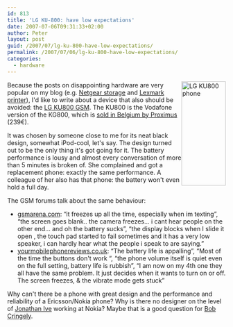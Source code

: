```yaml
---
id: 813
title: 'LG KU-800: have low expectations'
date: 2007-07-06T09:31:33+02:00
author: Peter
layout: post
guid: /2007/07/lg-ku-800-have-low-expectations/
permalink: /2007/07/06/lg-ku-800-have-low-expectations/
categories:
  - hardware
---
```

[<img  style="float: right" src="http://farm2.static.flickr.com/1045/735045873_2b654283e4_m.jpg" width="102" height="240" alt="LG KU800 phone" />](http://www.flickr.com/photos/pforret/735045873/ "Photo Sharing") Because the posts on disappointing hardware are very popular on my blog (e.g. [Netgear storage](/2006/07/netgear-sc-101-urgent-support-required/) and [Lexmark printer](/2006/02/lexmark-printers-with-hardware-error-0502/)), I'd like to write about a device that also should be avoided: the [LG KU800 GSM](http://be.lge.com/ne/proddivergent.do?actType=search&categoryId=0702&modelCategoryId=&parentId=07). The KU800 is the Vodafone version of the KG800, which is [sold in Belgium by Proximus](http://live.proximus.be/nl/Vodafone/Devices/DEV_LGKu800.html) (239&euro;).

It was chosen by someone close to me for its neat black design, somewhat iPod-cool, let's say. The design turned out to be the only thing it's got going for it. The battery performance is lousy and almost every conversation of more than 5 minutes is broken of. She complained and got a replacement phone: exactly the same performance. A colleague of her also has that phone: the battery won't even hold a full day.

The GSM forums talk about the same behaviour: 

  * [gsmarena.com](http://www.gsmarena.com/lg_ku800-reviews-1744.php): &#8220;it freezes up all the time, especially when im texting&#8221;, &#8220;the screen goes blank.. the camera freezes&#8230; i cant hear people on the other end&#8230; and oh the battery sucks&#8221;, &#8220;the display blocks when I slide it open , the touch pad started to fail sometimes and it has a very low speaker, i can hardly hear what the people i speak to are saying.&#8221;
  * [yourmobilephonereviews.co.uk](http://www.yourmobilephonereviews.co.uk/lg_ku800_reviews.htm): &#8220;The battery life is appalling&#8221;, &#8220;Most of the time the buttons don't work &#8220;, &#8220;the phone volume itself is quiet even on the full setting, battery life is rubbish&#8221;, &#8220;I am now on my 4th one they all have the same problem. It just decides when it wants to turn on or off. The screen freezes, & the vibrate mode gets stuck&#8221;

Why can't there be a phone with great design and the performance and reliability of a Ericsson/Nokia phone? Why is there no designer on the level of [Jonathan Ive](http://www.designmuseum.org/design/jonathan-ive) working at Nokia? Maybe that is a good question for [Bob Cringely](http://www.pbs.org/cringely/pulpit/2007/pulpit_20070705_002421.html).